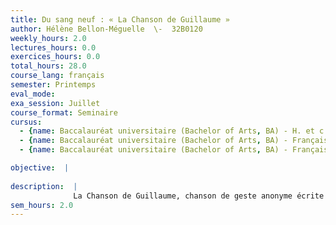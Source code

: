 ```yaml
---
title: Du sang neuf : « La Chanson de Guillaume »
author: Hélène Bellon-Méguelle  \-  32B0120
weekly_hours: 2.0
lectures_hours: 0.0
exercices_hours: 0.0
total_hours: 28.0
course_lang: français
semester: Printemps
eval_mode: 
exa_session: Juillet
course_format: Seminaire
cursus:
  - {name: Baccalauréat universitaire (Bachelor of Arts, BA) - H. et c. du Moyen Age, type: N/A, credits: \-}
  - {name: Baccalauréat universitaire (Bachelor of Arts, BA) - Français moderne, type: N/A, credits: \-}
  - {name: Baccalauréat universitaire (Bachelor of Arts, BA) - Français médiéval, type: N/A, credits: \-}

objective:  |
            
description:  |
              La Chanson de Guillaume, chanson de geste anonyme écrite vers le milieu du XIIe siècle, relate lhistoire, tout imprégnée de lidéal de la croisade, dun conflit sanglant entre Guillaume dOrange, chevalier français, et les Sarrasins qui ont envahi le royaume de France. Cest aussi lhistoire dun lignage, sans cesse renforcé par les nouvelles générations de héros et par lintégration de lautre, païen converti. Loin de lunicité et de la gravité sublime de la Chanson de Roland, la Chanson de Guillaume infléchit la définition du genre épique. À travers la figure de Vivien, martyre héroïque et pathétique et les figures truculentes de limpétueux Guillaume et du géant Rénouart, colosse sorti des cuisines du roi Louis, la Chanson de Guillaume est une oeuvre de contraste, mêlant souffle épique et esprit comique. A travers une lecture attentive du texte nous nous intéresserons à la portée dramatique dune écriture alliant lyrisme et narration et nous nous interrogerons sur la cohérence et les effets de sens de ce texte héroï-comique. Nous lirons le texte dans lédition de François Suard (La Chanson de Guillaume, éd. Fr. Suard, Paris, Le Livre de Poche, 2008, Lettres gothiques).
sem_hours: 2.0
---
```

